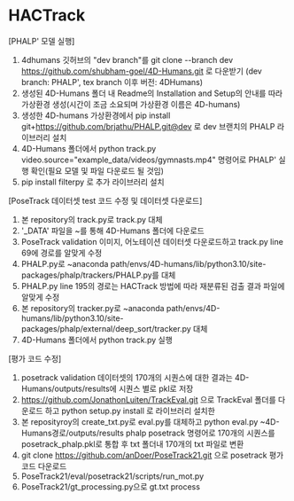 # HACTrack

[PHALP' 모델 실행]
1. 4dhumans 깃허브의 "dev branch"를 git clone --branch dev https://github.com/shubham-goel/4D-Humans.git 로 다운받기 (dev branch: PHALP', tex branch 이후 버전: 4DHumans)
2. 생성된 4D-Humans 폴더 내 Readme의 Installation and Setup의 안내를 따라 가상환경 생성(시간이 조금 소요되며 가상환경 이름은 4D-humans)
3. 생성한 4D-humans 가상환경에서 pip install git+https://github.com/brjathu/PHALP.git@dev 로 dev 브랜치의 PHALP 라이브러리 설치
4. 4D-Humans 폴더에서 python track.py video.source="example_data/videos/gymnasts.mp4" 명령어로 PHALP' 실행 확인(필요 모델 및 파일 다운로드 될 것임)
5. pip install filterpy 로 추가 라이브러리 설치

[PoseTrack 데이터셋 test 코드 수정 및 데이터셋 다운로드]
1. 본 repository의 track.py로 track.py 대체
2. '_DATA' 파일을 ~를 통해 4D-Humans 폴더에 다운로드
3. PoseTrack validation 이미지, 어노테이션 데이터셋 다운로드하고 track.py line 69에 경로를 알맞게 수정
4. PHALP.py로 ~anaconda path/envs/4D-humans/lib/python3.10/site-packages/phalp/trackers/PHALP.py를 대체
5. PHALP.py line 195의 경로는 HACTrack 방법에 따라 재분류된 검출 결과 파일에 알맞게 수정
6. 본 repository의 tracker.py로 ~anaconda path/envs/4D-humans/lib/python3.10/site-packages/phalp/external/deep_sort/tracker.py 대체
7. 4D-Humans 폴더에서 python track.py 실행

[평가 코드 수정]
1. posetrack validation 데이터셋의 170개의 시퀀스에 대한 결과는 4D-Humans/outputs/results에 시퀀스 별로 pkl로 저장
2. https://github.com/JonathonLuiten/TrackEval.git 으로 TrackEval 폴더를 다운로드 하고 python setup.py install 로 라이브러리 설치한
3. 본 reposityroy의 create_txt.py로 eval.py를 대체하고 python eval.py ~4D-Humans경로/outputs/results phalp posetrack 명령어로 170개의 시퀀스를 posetrack_phalp.pkl로 통합 후 txt 폴더내 170개의 txt 파일로 변환
4. git clone https://github.com/anDoer/PoseTrack21.git 으로 posetrack 평가 코드 다운로드
5. PoseTrack21/eval/posetrack21/scripts/run_mot.py
6. PoseTrack21/gt_processing.py으로 gt.txt process
